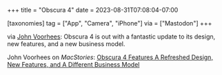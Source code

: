 +++
title = "Obscura 4"
date = 2023-08-31T07:08:04-07:00

[taxonomies]
tag = ["App", "Camera", "iPhone"]
via = ["Mastodon"]
+++

via [John Voorhees](https://mastodon.macstories.net/@johnvoorhees/110983949514025110): Obscura 4 is out with a fantastic update to its design, new features, and a new business model.

<!-- more -->

John Voorhees on _MacStories_: [Obscura 4 Features A Refreshed Design, New Features, and A Different Business Model](https://www.macstories.net/reviews/obscura-4-features-a-refreshed-design-new-features-and-a-different-business-model/)
